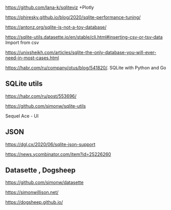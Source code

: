 https://github.com/lana-k/sqliteviz +Plotly

https://phiresky.github.io/blog/2020/sqlite-performance-tuning/

https://antonz.org/sqlite-is-not-a-toy-database/

https://sqlite-utils.datasette.io/en/stable/cli.html#inserting-csv-or-tsv-data  Import from csv

https://unixsheikh.com/articles/sqlite-the-only-database-you-will-ever-need-in-most-cases.html

https://habr.com/ru/company/otus/blog/541820/.  SQLite with  Python and Go

## SQLite utils

https://habr.com/ru/post/553696/ 

https://github.com/simonw/sqlite-utils

Sequel Ace - UI


## JSON

https://dgl.cx/2020/06/sqlite-json-support

https://news.ycombinator.com/item?id=25226260

## Datasette , Dogsheep

https://github.com/simonw/datasette

https://simonwillison.net/

https://dogsheep.github.io/

